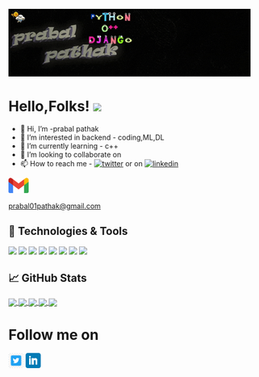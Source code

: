 [![prabal pathak](icons/prabal.gif)](https://linkedin.com/in/prabal-pathak-9a27451b6)

# Hello,Folks! <img src="https://raw.githubusercontent.com/MartinHeinz/MartinHeinz/master/wave.gif" width="30px">


- 👋 Hi, I’m -prabal pathak
- 👀 I’m interested in backend - coding,ML,DL
- 🌱 I’m currently learning -  c++
- 💞️ I’m looking to collaborate on 
- 📫 How to reach me  -  [![twitter][1.2]][1] or on  [![linkedin][1.3]][2]

[1.2]: http://i.imgur.com/wWzX9uB.png
[1]: https://twitter.com/PrabalP56179978
[1.3]: https://raw.githubusercontent.com/MartinHeinz/MartinHeinz/master/linkedin-3-16.png
[2]: https://linkedin.com/in/prabal-pathak-9a27451b6

<img height="30" src="icons/gmail.png"> <div>prabal01pathak@gmail.com</div>


## 🔧 Technologies & Tools


![](https://img.shields.io/badge/OS-Linux-informational?style=flat&logo=linux&logoColor=white&color=2bbc8a)
![](https://img.shields.io/badge/OS-Windows-informational?style=flat&logo=windows&logoColor=white&color=2bbc8a)
![](https://img.shields.io/badge/Code-Python-informational?style=flat&logo=python&logoColor=white&color=2bbc8a)
![](https://img.shields.io/badge/Code-C-informational?style=flat&logo=C&logoColor=white&color=2bbc8a)
![](https://img.shields.io/badge/Code-c++-informational?style=flat&logo=cplusplus&logoColor=white&color=2bbc8a)
![](https://img.shields.io/badge/Editor-Vim-informational?style=flat&logo=vim&logoColor=white&color=2bbc8a)
![](https://img.shields.io/badge/Editor-VScode-informational?style=flat&logo=Visual-studio-code&logoColor=white&color=2bbc8a)
![](https://img.shields.io/badge/Shell-Powershell-informational?style=flat&logo=powershell&logoColor=white&color=2bbc8a)


## &#x1f4c8; GitHub Stats

<a href="https://github.com/prabal01pathak/prabal01pathak">
    <img align="center" src="https://github-readme-stats.vercel.app/api/top-langs/?username=prabal01pathak&theme=radical&layout=compact"/>
</a>

<a href="https://github.com/prabal01pathak/prabal01pathak">
    <img align="center" src="https://github-readme-stats.vercel.app/api/?username=prabal01pathak&theme=radical&line_height=27"/>
</a>

<a href="https://github.com/prabal01pathak/prabal01pathak">
    <img align="center" src="https://github-readme-stats.vercel.app/api/pin/?username=prabal01pathak&theme=radical&repo=Zipper"/>
</a>

<a href="https://github.com/prabal01pathak/prabal01pathak">
    <img align="center" src="https://github-readme-stats.vercel.app/api/pin/?username=prabal01pathak&theme=radical&repo=Email_sender"/>
</a>


<a href="https://github.com/prabal01pathak/prabal01pathak">
    <img align="center" src="https://github-readme-stats.vercel.app/api/pin/?username=prabal01pathak&theme=radical&repo=prabal01pathak"/>
</a>

# Follow me on
<p>
<a href="https://twitter.com/PrabalP56179978"><img height="30" src="icons/twitter.jpg"></a>
<a href="https://linkedin.com/in/prabal-pathak-9a27451b6"><img height="30" src="icons/linkedin.png"></a>
</p>